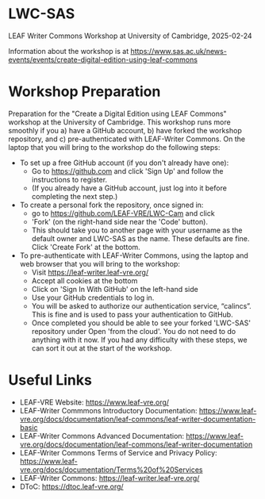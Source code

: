 # LWC-SAS
LEAF Writer Commons Workshop at University of Cambridge, 2025-02-24

Information about the workshop is at https://www.sas.ac.uk/news-events/events/create-digital-edition-using-leaf-commons

# Workshop Preparation
Preparation for the "Create a Digital Edition using LEAF Commons" workshop at the University of Cambridge. This workshop runs more smoothly if you a) have a GitHub account, b) have forked the workshop repository, and c) pre-authenticated with LEAF-Writer Commons. On the laptop that you will bring to the workshop do the following steps: 

* To set up a free GitHub account (if you don't already have one):
  * Go to https://github.com and click 'Sign Up' and follow the instructions to register.
  * (If you already have a GitHub account, just log into it before completing the next step.)
* To create a personal fork the repository, once signed in:
  * go to https://github.com/LEAF-VRE/LWC-Cam and click
  * 'Fork' (on the right-hand side near the 'Code' button).
  * This should take you to another page with your username as the default owner and LWC-SAS as the name. These defaults are fine. Click 'Create Fork' at the bottom.
* To pre-authenticate with LEAF-Writer Commons, using the laptop and web browser that you will bring to the workshop:
  * Visit https://leaf-writer.leaf-vre.org/ 
  * Accept all cookies at the bottom
  * Click on 'Sign In With GitHub' on the left-hand side
  * Use your GitHub credentials to log in.
  * You will be asked to authorize our authentication service, “calincs”. This is fine and is used to pass your authentication to GitHub.
  * Once completed you should be able to see your forked 'LWC-SAS' repository under Open 'from the cloud'. You do not need to do anything with it now. 
If you had any difficulty with these steps, we can sort it out at the start of the workshop. 

# Useful Links
* LEAF-VRE Website: https://www.leaf-vre.org/
* LEAF-Writer Commmons Introductory Documentation: https://www.leaf-vre.org/docs/documentation/leaf-commons/leaf-writer-documentation-basic
* LEAF-Writer Commons Advanced Documentation: https://www.leaf-vre.org/docs/documentation/leaf-commons/leaf-writer-documentation
* LEAF-Writer Commons Terms of Service and Privacy Policy: https://www.leaf-vre.org/docs/documentation/Terms%20of%20Services 
* LEAF-Writer Commons: https://leaf-writer.leaf-vre.org/
* DToC: https://dtoc.leaf-vre.org/
